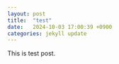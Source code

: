 ```yaml
---
layout: post
title:  "test"
date:   2024-10-03 17:00:39 +0900
categories: jekyll update
---
```

This is test post.
